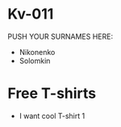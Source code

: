 # Kv-011

PUSH YOUR SURNAMES HERE:

* Nikonenko
* Solomkin

# Free T-shirts
* I want cool T-shirt 1
